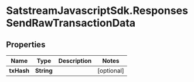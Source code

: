 # SatstreamJavascriptSdk.ResponsesSendRawTransactionData

## Properties
Name | Type | Description | Notes
------------ | ------------- | ------------- | -------------
**txHash** | **String** |  | [optional] 
